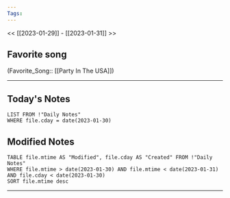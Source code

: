 ```yaml
---
Tags:
---
```

<< [[2023-01-29]] - [[2023-01-31]] >>
## Favorite song
(Favorite_Song:: [[Party In The USA]])
___
## Today's Notes
```dataview
LIST FROM !"Daily Notes"
WHERE file.cday = date(2023-01-30)
```
## Modified Notes
```dataview
TABLE file.mtime AS "Modified", file.cday AS "Created" FROM !"Daily Notes" 
WHERE file.mtime > date(2023-01-30) AND file.mtime < date(2023-01-31) AND file.cday < date(2023-01-30)
SORT file.mtime desc
```
___
